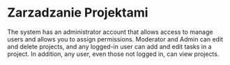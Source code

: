 # Zarzadzanie Projektami
The system has an administrator account that allows access to manage users and allows you to assign permissions.
Moderator and Admin can edit and delete projects, and any logged-in user can add and edit tasks in a project.
In addition, any user, even those not logged in, can view projects.
